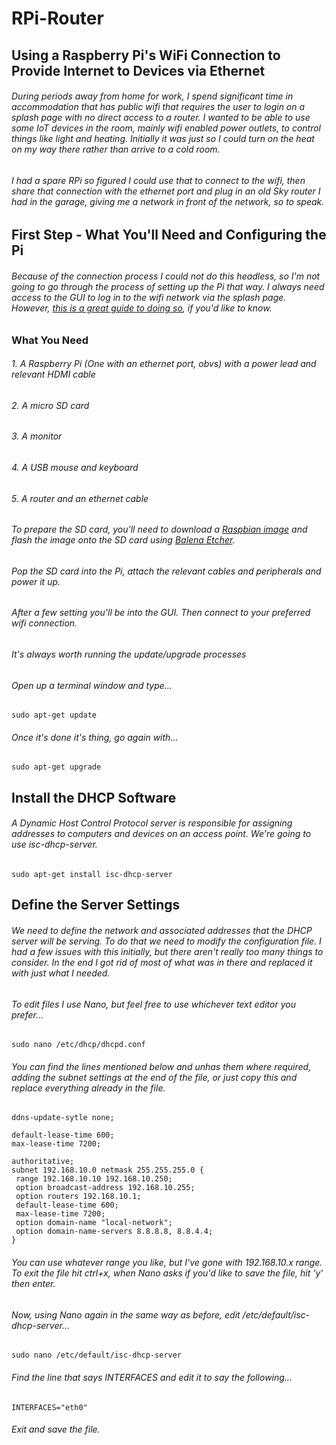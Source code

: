 # RPi-Router
## Using a Raspberry Pi's WiFi Connection to Provide Internet to Devices via Ethernet

###### During periods away from home for work, I spend significant time in accommodation that has public wifi that requires the user to login on a splash page with no direct access to a router. I wanted to be able to use some IoT devices in the room, mainly wifi enabled power outlets, to control things like light and heating. Initially it was just so I could turn on the heat on my way there rather than arrive to a cold room.

###### I had a spare RPi so figured I could use that to connect to the wifi, then share that connection with the ethernet port and plug in an old Sky router I had in the garage, giving me a network in front of the network, so to speak.

## First Step - What You'll Need and Configuring the Pi

###### Because of the connection process I could not do this headless, so I'm not going to go through the process of setting up the Pi that way. I always need access to the GUI to log in to the wifi network via the splash page. However, [this is a great guide to doing so](https://www.tomshardware.com/reviews/raspberry-pi-headless-setup-how-to,6028.html), if you'd like to know.

### What You Need
###### 1. A Raspberry Pi (One with an ethernet port, obvs) with a power lead and relevant HDMI cable
###### 2. A micro SD card
###### 3. A monitor
###### 4. A USB mouse and keyboard
###### 5. A router and an ethernet cable

###### To prepare the SD card, you'll need to download a [Raspbian image](https://www.raspberrypi.org/downloads/raspbian/) and flash the image onto the SD card using [Balena Etcher](https://www.balena.io/etcher).

###### Pop the SD card into the Pi, attach the relevant cables and peripherals and power it up.

###### After a few setting you'll be into the GUI. Then connect to your preferred wifi connection.

###### It's always worth running the update/upgrade processes

###### Open up a terminal window and type...

`sudo apt-get update`

###### Once it's done it's thing, go again with...

`sudo apt-get upgrade`

## Install the DHCP Software

###### A Dynamic Host Control Protocol server is responsible for assigning addresses to computers and devices on an access point. We're going to use isc-dhcp-server.

`sudo apt-get install isc-dhcp-server`

## Define the Server Settings
###### We need to define the network and associated addresses that the DHCP server will be serving. To do that we need to modify the configuration file. I had a few issues with this initially, but there aren't really too many things to consider. In the end I got rid of most of what was in there and replaced it with just what I needed.
###### To edit files I use Nano, but feel free to use whichever text editor you prefer...
`sudo nano /etc/dhcp/dhcpd.conf`
###### You can find the lines mentioned below and unhas them where required, adding the subnet settings at the end of the file, or just copy this and replace everything already in the file.
```
ddns-update-sytle none;

default-lease-time 600;
max-lease-time 7200;

authoritative;
subnet 192.168.10.0 netmask 255.255.255.0 {
 range 192.168.10.10 192.168.10.250;
 option broadcast-address 192.168.10.255;
 option routers 192.168.10.1;
 default-lease-time 600;
 max-lease-time 7200;
 option domain-name "local-network";
 option domain-name-servers 8.8.8.8, 8.8.4.4;
}
```
###### You can use whatever range you like, but I've gone with 192.168.10.x range. To exit the file hit ctrl+x, when Nano asks if you'd like to save the file, hit 'y' then enter.
###### Now, using Nano again in the same way as before, edit /etc/default/isc-dhcp-server...
`sudo nano /etc/default/isc-dhcp-server`
###### Find the line that says INTERFACES and edit it to say the following...
`INTERFACES="eth0"`
###### Exit and save the file.






